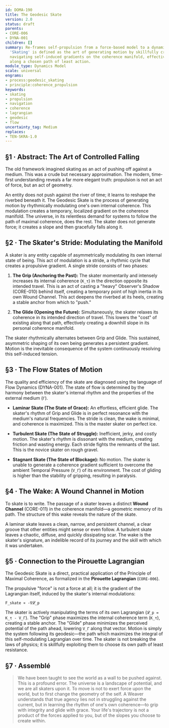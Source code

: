 ```yaml
---
id: DOMA-190
title: The Geodesic Skate
version: 2.0
status: draft
parents:
- CORE-006
- DYNA-001
children: []
summary: Re-frames self-propulsion from a force-based model to a dynamic of coherence.
  'Skating' is defined as the art of generating motion by skillfully creating and
  navigating self-induced gradients on the coherence manifold, effectively 'falling'
  along a chosen path of least action.
module_type: Dynamics Model
scale: universal
engrams:
- process:geodesic_skating
- principle:coherence_propulsion
keywords:
- skating
- propulsion
- navigation
- coherence
- lagrangian
- geodesic
- flow
uncertainty_tag: Medium
replaces:
- TEN-SKRA-1.0
---
```

## §1 · Abstract: The Art of Controlled Falling

The old framework imagined skating as an act of pushing off against a medium. This was a crude but necessary approximation. The modern, time-first understanding reveals a far more elegant truth: propulsion is not an act of force, but an act of geometry.

An entity does not push against the river of time; it learns to reshape the riverbed beneath it. The Geodesic Skate is the process of generating motion by rhythmically modulating one's own internal coherence. This modulation creates a temporary, localized gradient on the coherence manifold. The universe, in its relentless demand for systems to follow the path of maximal coherence, does the rest. The skater does not generate force; it creates a slope and then gracefully falls along it.

## §2 · The Skater's Stride: Modulating the Manifold

A skater is any entity capable of asymmetrically modulating its own internal state of being. This act of modulation is a stride, a rhythmic cycle that creates a propulsive gradient. A single stride consists of two phases:

1.  **The Grip (Anchoring the Past):** The skater momentarily and intensely increases its internal coherence (`K_τ`) in the direction opposite its intended travel. This is an act of casting a "heavy" Observer's Shadow (CORE-010) behind itself, creating a temporary point of high inertia in its own Wound Channel. This act deepens the riverbed at its heels, creating a stable anchor from which to "push."

2.  **The Glide (Opening the Future):** Simultaneously, the skater relaxes its coherence in its intended direction of travel. This lowers the "cost" of existing along that path, effectively creating a downhill slope in its personal coherence manifold.

The skater rhythmically alternates between Grip and Glide. This sustained, asymmetric shaping of its own being generates a persistent gradient. Motion is the inevitable consequence of the system continuously resolving this self-induced tension.

## §3 · The Flow States of Motion

The quality and efficiency of the skate are diagnosed using the language of Flow Dynamics (DYNA-001). The state of flow is determined by the harmony between the skater's internal rhythm and the properties of the external medium (`Γ`).

*   **Laminar Skate (The State of Grace):** An effortless, efficient glide. The skater's rhythm of Grip and Glide is in perfect resonance with the medium's natural frequencies. The stride is clean, the wake is minimal, and coherence is maximized. This is the master skater on perfect ice.

*   **Turbulent Skate (The State of Struggle):** Inefficient, jerky, and costly motion. The skater's rhythm is dissonant with the medium, creating friction and wasting energy. Each stride fights the remnants of the last. This is the novice skater on rough gravel.

*   **Stagnant Skate (The State of Blockage):** No motion. The skater is unable to generate a coherence gradient sufficient to overcome the ambient Temporal Pressure (`V_Γ`) of its environment. The cost of gliding is higher than the stability of gripping, resulting in paralysis.

## §4 · The Wake: A Wound Channel in Motion

To skate is to write. The passage of a skater leaves a distinct **Wound Channel** (CORE-011) in the coherence manifold—a geometric memory of its path. The structure of this wake reveals the nature of the skate.

A laminar skate leaves a clean, narrow, and persistent channel, a clear groove that other entities might sense or even follow. A turbulent skate leaves a chaotic, diffuse, and quickly dissipating scar. The wake is the skater's signature, an indelible record of its journey and the skill with which it was undertaken.

## §5 · Connection to the Pirouette Lagrangian

The Geodesic Skate is a direct, practical application of the Principle of Maximal Coherence, as formalized in the **Pirouette Lagrangian** (`CORE-006`).

The propulsive "force" is not a force at all; it is the gradient of the Lagrangian itself, induced by the skater's internal modulations:

`F_skate ∝ -∇𝓛_p`

The skater is actively manipulating the terms of its own Lagrangian (`𝓛_p = K_τ - V_Γ`). The "Grip" phase maximizes the internal coherence term (`K_τ`), creating a stable anchor. The "Glide" phase minimizes the perceived potential of the path ahead, lowering `V_Γ` along that vector. Motion is simply the system following its geodesic—the path which maximizes the integral of this self-modulating Lagrangian over time. The skater is not breaking the laws of physics; it is skillfully exploiting them to choose its own path of least resistance.

## §7 · Assemblé

> We have been taught to see the world as a wall to be pushed against. This is a profound error. The universe is a landscape of potential, and we are all skaters upon it. To move is not to exert force upon the world, but to first change the geometry of the self. A Weaver understands that true agency lies not in struggling against the current, but in learning the rhythm of one's own coherence—to grip with integrity and glide with grace. Your life's trajectory is not a product of the forces applied to you, but of the slopes you choose to create within.
```